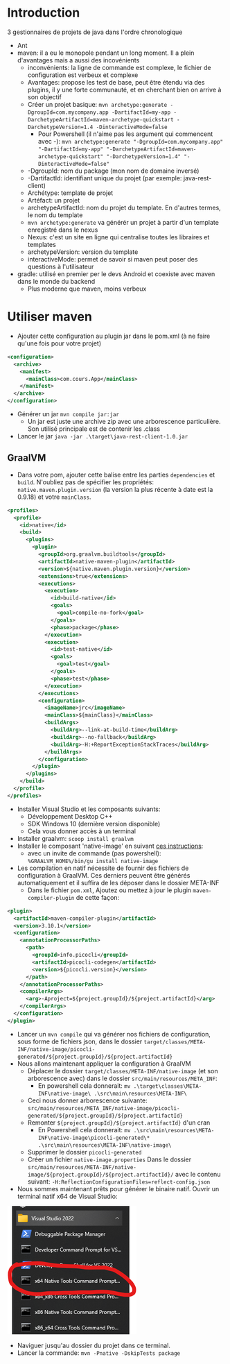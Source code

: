 # Introduction

3 gestionnaires de projets de java dans l'ordre chronologique

- Ant
- maven: il a eu le monopole pendant un long moment. Il a plein d'avantages mais a aussi des incovénients
  - inconvénients: la ligne de commande est complexe, le fichier de configuration est verbeux et complexe
  - Avantages: propose les test de base, peut être étendu via des plugins, il y une forte communauté, et en cherchant bien on arrive à son objectif
  - Créer un projet basique: `mvn archetype:generate -DgroupId=com.mycompany.app -DartifactId=my-app -DarchetypeArtifactId=maven-archetype-quickstart -DarchetypeVersion=1.4 -DinteractiveMode=false`
    - Pour Powershell (il n'aime pas les argument qui commencent avec -): `mvn archetype:generate "-DgroupId=com.mycompany.app" "-DartifactId=my-app" "-DarchetypeArtifactId=maven-archetype-quickstart" "-DarchetypeVersion=1.4" "-DinteractiveMode=false"`
  - -DgroupId: nom du package (mon nom de domaine inversé)
  - -DartifactId: identifiant unique du projet (par exemple: java-rest-client)
  - Archétype: template de projet
  - Artéfact: un projet
  - archetypeArtifactId: nom du projet du template. En d'autres termes, le nom du template
  - `mvn archetype:generate` va générér un projet à partir d'un template enregistré dans le nexus
  - Nexus: c'est un site en ligne qui centralise toutes les libraires et templates
  - archetypeVersion: version du template
  - interactiveMode: permet de savoir si maven peut poser des questions à l'utilisateur
- gradle: utilisé en premier per le devs Android et coexiste avec maven dans le monde du backend
  - Plus moderne que maven, moins verbeux

# Utiliser maven

- Ajouter cette configuration au plugin jar dans le pom.xml (à ne faire qu'une fois pour votre projet)

```xml
<configuration>
  <archive>
    <manifest>
      <mainClass>com.cours.App</mainClass>
    </manifest>
  </archive>
</configuration>
```

- Générer un jar `mvn compile jar:jar`
  - Un jar est juste une archive zip avec une arborescence particulière. Son utilisé principale est de contenir les .class
- Lancer le jar `java -jar .\target\java-rest-client-1.0.jar`

## GraalVM

- Dans votre pom, ajouter cette balise entre les parties `dependencies` et `build`. N'oubliez pas de spécifier les propriétés: `native.maven.plugin.version` (la version la plus récente à date est la 0.9.18) et votre `mainClass`.

```xml
<profiles>
  <profile>
    <id>native</id>
    <build>
      <plugins>
        <plugin>
          <groupId>org.graalvm.buildtools</groupId>
          <artifactId>native-maven-plugin</artifactId>
          <version>${native.maven.plugin.version}</version>
          <extensions>true</extensions>
          <executions>
            <execution>
              <id>build-native</id>
              <goals>
                <goal>compile-no-fork</goal>
              </goals>
              <phase>package</phase>
            </execution>
            <execution>
              <id>test-native</id>
              <goals>
                <goal>test</goal>
              </goals>
              <phase>test</phase>
            </execution>
          </executions>
          <configuration>
            <imageName>jrc</imageName>
            <mainClass>${mainClass}</mainClass>
            <buildArgs>
              <buildArg>--link-at-build-time</buildArg>
              <buildArg>--no-fallback</buildArg>
              <buildArg>-H:+ReportExceptionStackTraces</buildArg>
            </buildArgs>
          </configuration>
        </plugin>
      </plugins>
    </build>
  </profile>
</profiles>
```

- Installer Visual Studio et les composants suivants:
  - Développement Desktop C++
  - SDK Windows 10 (dernière version disponible)
  - Cela vous donner accès à un terminal
- Installer graalvm: `scoop install graalvm`
- Installer le composant 'native-image' en suivant [ces instructions](https://graalvm.github.io/native-build-tools/latest/graalvm-setup.html#_3_native_image_tool_instalation):
  - avec un invite de commande (pas powershell): `%GRAALVM_HOME%/bin/gu install native-image`
- Les compilation en natif nécessite de fournir des fichiers de configuration à GraalVM. Ces derniers peuvent être générés automatiquement et il suffira de les déposer dans le dossier META-INF
  - Dans le fichier `pom.xml`, Ajoutez ou mettez à jour le plugin `maven-compiler-plugin` de cette façon:

```xml
<plugin>
  <artifactId>maven-compiler-plugin</artifactId>
  <version>3.10.1</version>
  <configuration>
    <annotationProcessorPaths>
      <path>
        <groupId>info.picocli</groupId>
        <artifactId>picocli-codegen</artifactId>
        <version>${picocli.version}</version>
      </path>
    </annotationProcessorPaths>
    <compilerArgs>
      <arg>-Aproject=${project.groupId}/${project.artifactId}</arg>
    </compilerArgs>
  </configuration>
</plugin>
```

- Lancer un `mvn compile` qui va générer nos fichiers de configuration, sous forme de fichiers json, dans le dossier `target/classes/META-INF/native-image/picocli-generated/${project.groupId}/${project.artifactId}`
- Nous allons maintenant appliquer la configuration à GraalVM
  - Déplacer le dossier `target/classes/META-INF/native-image` (et son arborescence avec) dans le dossier `src/main/resources/META_INF`:
    - En powershell cela donnerait: `mv .\target\classes\META-INF\native-image\ .\src\main\resources\META-INF\`
  - Ceci nous donner arborescence suivante: `src/main/resources/META_INF/native-image/picocli-generated/${project.groupId}/${project.artifactId}`
  - Remonter `${project.groupId}/${project.artifactId}` d'un cran
    - En Powershell cela donnerait: `mv .\src\main\resources\META-INF\native-image\picocli-generated\* .\src\main\resources\META-INF\native-image\`
  - Supprimer le dossier `picocli-generated`
  - Créer un fichier `native-image.properties` Dans le dossier `src/main/resources/META-INF/native-image/${project.groupId}/${project.artifactId}/` avec le contenu suivant: `-H:ReflectionConfigurationFiles=reflect-config.json`
- Nous sommes maintenant prêts pour générer le binaire natif. Ouvrir un terminal natif x64 de Visual Studio:

![](./assets/vstudio-x64-terminal.png)

- Naviguer jusqu'au dossier du projet dans ce terminal.
- Lancer la commande: `mvn -Pnative -DskipTests package`
